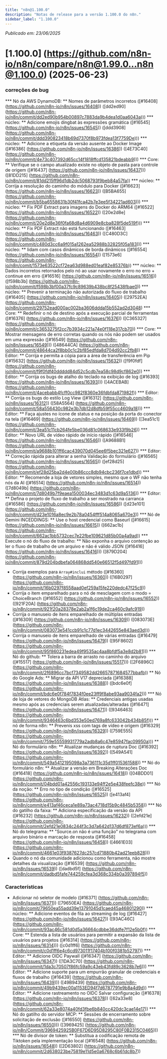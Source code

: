 ```yaml
---
title: "n8n@1.100.0"
description: "Notas de release para a versão 1.100.0 do n8n."
sidebar_label: "1.100.0"
---
```


*Publicado em: 23/06/2025*

# [1.100.0] (https://github.com/n8n-io/n8n/compare/n8n@1.99.0...n8n@1.100.0) (2025-06-23)


### correções de bug

*** Nó da AWS DynamoDB: ** Nomes de parâmetros incorretos ([#16408] (https://github.com/n8n-io/n8n/issues/16408)) ([dd2ed90] (https://github.com/n8n-io/n8n/commit/dd2ed90b954b00897c7883da9b4dea1d0aa6043a)))
*** núcleo: ** Adicione emojis dingbat às expressões gramática ([#16545] (https://github.com/n8n-io/n8n/issues/16545)) ([ddd3908] (https://github.com/n8n-io/n8n/commit/ddd390823418b69d7370f8b973fdea13f7759De)))
*** núcleo: ** Adicione a etiqueta da versão ausente ao Docker Image ([#16386] (https://github.com/n8n-io/n8n/issues/16386)) ([4E73C40] (https://github.com/n8n-io/n8n/commit/4e73c407392d65cc14f1818ffcd135821bdeabb9)))
*** Core: ** Verifique se o campo atualizado existe no objeto de pasta para controle de origem ([#16437] (https://github.com/n8n-io/n8n/issues/16437))) ([81DD215] (https://github.com/n8n-io/n8n/commit/81dd215ff96d1db2dc5068793f9beb84a57fa))
*** núcleo: ** Corrija a resolução do caminho do módulo para Docker ([#16623] (https://github.com/n8n-io/n8n/issues/16623)) ([B5BA655] (https://github.com/n8n-io/n8n/commit/b5ba6558631b30f41fca42b7e3ee5f34221ad603)))
*** núcleo: ** Fix PDF Extract para imagens do Docker do ARM64 ([#16522] (https://github.com/n8n-io/n8n/issues/16522)) ([20e2d8e] (https://github.com/n8n-io/n8n/commit/20e2d8e36f0fa68d8a4d6909e8cba828f5de519f)))
*** núcleo: ** Fix PDF Extract não está funcionando ([#16463] (https://github.com/n8n-io/n8n/issues/16463)) ([C480D3C] (https://github.com/n8n-io/n8n/commit/c480d3cc6a9f015a1262ea52988b32825f05a183)))
*** núcleo: ** lidam com casos dinâmicos de borda dinâmicos ([#16554] (https://github.com/n8n-io/n8n/issues/16554)) ([1573e6] (https://github.com/n8n-io/n8n/comit/1573e63522cf72ea63d988ed01eaf82e85376b))
*** núcleo: ** Dados incorretos retornados pelo nó ao usar novamente o erro no erro + continue em erro ([#16516] (https://github.com/n8n-io/n8n/issues/16516)) ([f598b3b] (https://github.com/n8n-io/n8n/commit/f598b3bf00a37fc9c89639b438bc8f25438fbae0))
*** núcleo: ** Prevenir a terminação não autorizada do fluxo de trabalho ([#16405] (https://github.com/n8n-io/n8n/issues/16405)) ([29752EA] (https://github.com/n8n-io/n8n/commit/29752ead000ac002ba3606ddda15b552ad2d3048)
*** Core: ** Redefinir o nó de destino após a execução parcial de ferramentas ([#16376] (https://github.com/n8n-io/n8n/issues/16376)) ([C365327] (https://github.com/n8n-io/n8n/commit/c3653275f2cc7b3934c221a74e0f118e317cb70))
*** Core: ** Mostrar mensagens de erro corretas quando os nós não podem ser usados ​​em uma expressão ([#16549] (https://github.com/n8n-io/n8n/issues/16549))) ([48644CA] (https://github.com/n8n-io/n8n/commit/48644ca2f8bb0c1c2bf85edfda8d704d92cc2fb8))
*** Editor: ** Corrija e permita a cópia para a área de transferência em Pip ([#15632] (https://github.com/n8n-io/n8n/issues/15632)) ([f9f0fdf] (https://github.com/n8n-io/n8n/commit/f9f0fdf40ddddd84d52c5cdb7ea58c98d9cf862e0))
*** Editor: ** Corrija os bugs de atalho do teclado na exibição de log ([#16393] (https://github.com/n8n-io/n8n/issues/16393))) ([4ACEBAB] (https://github.com/n8n-io/n8n/commit/4acebabb4fcff0cc982f8360e36fdbfda871982f))
*** Editor: ** Corrija os bugs do estilo Log View ([#16312] (https://github.com/n8n-io/n8n/issues/16312)) ([58A5564] (https://github.com/n8n-io/n8n/commit/58a556430c982e3b7db12d8dfb59f55cc4609a18)))
*** Editor: ** Faça ajustes no ícone de status e na posição da porta do conector na tela ([#16469] (https://github.com/n8n-io/n8n/issues/16469)) ([3ea51c1] (https://github.com/n8n-io/n8n/commit/3ea51c11cb264fe5be036d81c068633e933f9b26))
*** Editor: ** Novo URL de vídeo rápido de início rápido ([#16546] (https://github.com/n8n-io/n8n/issues/16546)) ([A9688B1] (https://github.com/n8n-io/n8n/commit/a9688b101ff6cac439070d045ee6f5bec321e627))
*** Editor: ** Correção rápida para alterar a senha Validação do formulário ([#16565] (https://github.com/n8n-io/n8n/issues/16565)) ([ef28d25] (https://github.com/n8n-io/n8n/commit/ef28d25ba2d4e00b86ccc8db94cbc236f7ce1dbd))
*** Editor: ** Recomende a loja de vetores simples, mesmo que o WF não tenha nós da AI ([#16514] (https://github.com/n8n-io/n8n/issues/16514)) ([7d8049b] (https://github.com/n8n-io/n8n/commit/7d8049b7f9eaea1500034ec3483d1c63d9a5136))
*** Editor: ** Defina o projeto de fluxo de trabalho a ser mostrado na carranca ([#16586] (https://github.com/n8n-io/n8n/issues/16586)) ([d23e101] (https://github.com/n8n-io/n8n/commit/d23e1016a8ec9e2b78a0454fff514a8065a670e3))
*** Nó de Gemini INCEDDINGS: ** Use o host credencial como Baseurl ([#16615] (https://github.com/n8n-io/n8n/issues/16615)) ([662ac1b] (https://github.com/n8n-io/n8n/commit/662ac1bb5732cec7e22fbe109621d85b00a4a9ad))
*** Execute o nó do fluxo de trabalho: ** Não exponha o arquivo contenção ao ler o fluxo de trabalho de um arquivo e não é válido JSON ([#16416] (https://github.com/n8n-io/n8n/issues/16416))) ([879D204] (https://github.com/n8n-io/n8n/commit/879d204bdbefa064868dd540e66512f5d497fd91)))
* Corrija exemplos para `Array#inclui` método ([#16360] (https://github.com/n8n-io/n8n/issues/16360)) ([16B0297] (https://github.com/n8n-io/n8n/commit/16b0297f8558aad0ef259a15fe220dedc47f25c9))
* Corrija o item emparelhado para o nó de mesclagem com o modo = ChoiceBranch ([#16552] (https://github.com/n8n-io/n8n/issues/16552)) ([921F20A] (https://github.com/n8n-io/n8n/commit/921f20a28378e2ab2a1f6c19de2ca460c9afc919))
* Corrija o manuseio de itens emparelhado de múltiplas entradas ([#16309] (https://github.com/n8n-io/n8n/issues/16309)) ([083073E] (https://github.com/n8n-io/n8n/commit/083073e541ccb91c1c77d1ec3442655e843aed3d)))
* Corrija o manuseio de itens emparelhado de várias entradas ([#16479] (https://github.com/n8n-io/n8n/issues/16479)) ([95F8602] (https://github.com/n8n-io/n8n/commit/95f860231edea49f9535ac4aa8bfdf5a3e8d2b81)))
*** Nó do github: ** Tolera a barra de arrasto no caminho do arquivo ([#15517] (https://github.com/n8n-io/n8n/issues/15517))) ([2F6896C] (https://github.com/n8n-io/n8n/commit/2f6896cc7bcf7349582dd26657871684577bbafb))
** Nó do Google Ads: ** Migrar da API V17 depreciada ([#16388] (https://github.com/n8n-io/n8n/issues/16388)) ([bdc6e0f] (https://github.com/n8n-io/n8n/commit/bdc6e0f784f7834f0ee23ff9f8abe93aa9034fa2)))
*** Nó de loja de vetores do MongoDB Atlas: ** Credenciais antigas usadas mesmo após as credenciais serem atualizadas/alteradas ([#16471] (https://github.com/n8n-io/n8n/issues/16471)) ([9346463] (https://github.com/n8n-io/n8n/commit/9346463c6bd353e50ed769a8fc633042b434b85f)))
** nó de forma n8n: ** Prevenis xss com tags de vídeo e origem ([#16329] (https://github.com/n8n-io/n8n/issues/16329)) ([759E555] (https://github.com/n8n-io/n8n/commit/759e55559931779a2adb8a6c47e85947fac09950a)))
** Nó do formulário n8n: ** Atualizar mudanças de ruptura Doc ([#16392] (https://github.com/n8n-io/n8n/issues/16392)) ([549A541] (https://github.com/n8n-io/n8n/commit/549a5412195098a3a736111c35d1ff015361588))
** Nó do formulário n8n: ** Atualizar a versão em Breaking Alterações Doc ([#16418] (https://github.com/n8n-io/n8n/issues/16418)) ([04BDD01] (https://github.com/n8n-io/n8n/commit/04bdd01a42556c193133e94ff2e5e438feefc38e))
*** Nó da noção: ** Erro no tipo de condição ([#16525] (https://github.com/n8n-io/n8n/issues/16525)) ([e413af4] (https://github.com/n8n-io/n8n/commit/e413af46ceca1e89a73ac4718d15b9c4845b5358))
*** Nó do gatilho da faixa: ** Adiciona especificação da versão da API ([#16232] (https://github.com/n8n-io/n8n/issues/16232)) ([2efd21e] (https://github.com/n8n-io/n8n/commit/2efd21e0834c244f3c3d7a642d137d6df873ef6a)))
*** Nó do telegrama: ** "Source.on não é uma função" no telegrama com arquivo binário e marcação de resposta ([#16458] (https://github.com/n8n-io/n8n/issues/16458)) ([4661E03] (https://github.com/n8n-io/n8n/commit/4661e03f9387627dc257cd71880b42ad21eeb828)))
* Quando o nó da comunidade adicionou como ferramenta, não mostre detalhes da visualização ([#16539] (https://github.com/n8n-io/n8n/issues/16539)) ([dadbd5f] (https://github.com/n8n-io/n8n/commit/dadbd5fafe744259cfea3d368c334b0a397894f5))


### Características

* Adicionar nó seletor de modelo ([#16371] (https://github.com/n8n-io/n8n/issues/16371)) ([79650EA] (https://github.com/n8n-io/n8n/comit/79650ea55add39e13791045d1caed45a46801290))
*** núcleo: ** Adicione eventos de fila ao streaming de log ([#16427] (https://github.com/n8n-io/n8n/issues/16427)) ([93AC46C] (https://github.com/n8n-io/n8n/commit/93ac46c581d0d5a36664cdbbe36ddfe7f12e5b0f))
*** Core: ** Estenda a lista de usuários para permitir a expansão da lista de usuários para projetos ([#16314] (https://github.com/n8n-io/n8n/issues/16314))) ([c0d1ff6] (https://github.com/n8n-io/n8n/commit/c0d1ff6e4c6cd973011f17404b100f0381b52797))
*** Editor: ** Adicione OIDC Paywall ([#16347] (https://github.com/n8n-io/n8n/issues/16347)) ([1DA3C70] (https://github.com/n8n-io/n8n/commit/1da3c70507f86fc59a9c43eb43fd89c3628b7e6)))
*** Editor: ** Adicione suporte para um empurrão granular de credenciais e fluxos de trabalho ([#16439] (https://github.com/n8n-io/n8n/issues/16439))) ([49B9439] (https://github.com/n8n-io/n8n/commit/49b9439ec00a1153ED94f7d6787791e9b8a4d9d))
*** Editor: ** Adicione rastreamento no OIDC Salvar configuração ([#16378] (https://github.com/n8n-io/n8n/issues/16378)) ([62a33e8] (https://github.com/n8n-io/n8n/commit/62a33e8074a40fd3fbe6b840cc420dc3cae14e17))
*** Nó do gatilho do servidor MCP: ** Sessões de encerramento sobre solicitação de exclusão ([#16550] (https://github.com/n8n-io/n8n/issues/16550))) ([3969425] (https://github.com/n8n-io/n8n/Commit/3969425925B0F67D6D95D8295C80F0B2315C0465)))
*** Nó de divisor de token: ** Substitua a codificação remota de Tiktoken pela implementação local ([#16548] (https://github.com/n8n-io/n8n/issues/16548)) ([2D63802] (https://github.com/n8n-io/n8n/commit/2d638023be75819e11d5e0a6768c6b61dc8b7))

